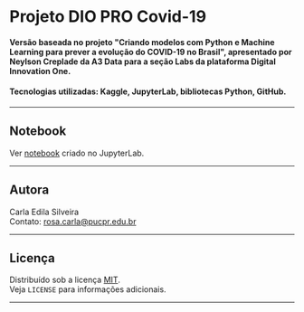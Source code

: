 # Projeto DIO PRO Covid-19

#### Versão baseada no projeto "Criando modelos com Python e Machine Learning para prever a evolução do COVID-19 no Brasil", apresentado por Neylson Creplade da A3 Data para a seção Labs da plataforma Digital Innovation One.

#### Tecnologias utilizadas: Kaggle, JupyterLab, bibliotecas Python, GitHub.

---

## Notebook

Ver [notebook](https://github.com/rosacarla/ProjetoDIO_covid19/blob/main/scripts/projetoDIO_covid.ipynb) criado no JupyterLab.  

---  

## Autora  

Carla Edila Silveira  
Contato: rosa.carla@pucpr.edu.br 

---

## Licença
Distribuído sob a licença [MIT](https://choosealicense.com/licenses/mit/).  
Veja `LICENSE` para informações adicionais.

---
